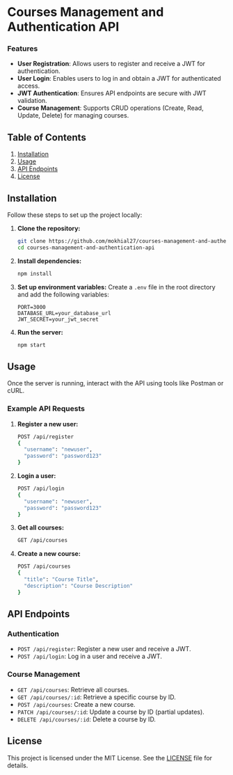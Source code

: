 # Courses Management and Authentication API

### Features

- **User Registration**: Allows users to register and receive a JWT for authentication.
- **User Login**: Enables users to log in and obtain a JWT for authenticated access.
- **JWT Authentication**: Ensures API endpoints are secure with JWT validation.
- **Course Management**: Supports CRUD operations (Create, Read, Update, Delete) for managing courses.

## Table of Contents

1. [Installation](#installation)
2. [Usage](#usage)
3. [API Endpoints](#api-endpoints)
4. [License](#license)

## Installation

Follow these steps to set up the project locally:

1. **Clone the repository:**
   ```bash
   git clone https://github.com/mokhial27/courses-management-and-authentication-api.git
   cd courses-management-and-authentication-api
   ```

2. **Install dependencies:**
   ```bash
   npm install
   ```

3. **Set up environment variables:**
   Create a `.env` file in the root directory and add the following variables:
   ```env
   PORT=3000
   DATABASE_URL=your_database_url
   JWT_SECRET=your_jwt_secret
   ```

4. **Run the server:**
   ```bash
   npm start
   ```

## Usage

Once the server is running, interact with the API using tools like Postman or cURL.

### Example API Requests

1. **Register a new user:**
   ```bash
   POST /api/register
   {
     "username": "newuser",
     "password": "password123"
   }
   ```

2. **Login a user:**
   ```bash
   POST /api/login
   {
     "username": "newuser",
     "password": "password123"
   }
   ```

3. **Get all courses:**
   ```bash
   GET /api/courses
   ```

4. **Create a new course:**
   ```bash
   POST /api/courses
   {
     "title": "Course Title",
     "description": "Course Description"
   }
   ```

## API Endpoints

### Authentication

- `POST /api/register`: Register a new user and receive a JWT.
- `POST /api/login`: Log in a user and receive a JWT.

### Course Management

- `GET /api/courses`: Retrieve all courses.
- `GET /api/courses/:id`: Retrieve a specific course by ID.
- `POST /api/courses`: Create a new course.
- `PATCH /api/courses/:id`: Update a course by ID (partial updates).
- `DELETE /api/courses/:id`: Delete a course by ID.

## License

This project is licensed under the MIT License. See the [LICENSE](LICENSE) file for details.
